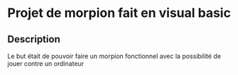 # Projet de morpion fait en visual basic
## Description
Le but était de pouvoir faire un morpion fonctionnel avec la possibilité de jouer contre un ordinateur
